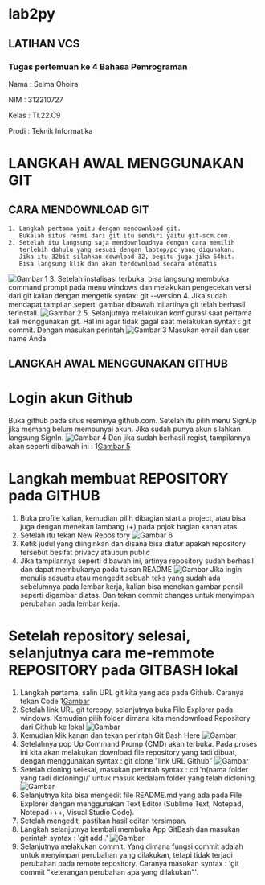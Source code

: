 # lab2py
## LATIHAN VCS
### Tugas pertemuan ke 4 Bahasa Pemrograman

Nama : Selma Ohoira

NIM : 312210727

Kelas : TI.22.C9

Prodi : Teknik Informatika

# LANGKAH AWAL MENGGUNAKAN GIT
## CARA MENDOWNLOAD GIT
    1. Langkah pertama yaitu dengan mendownload git.
       Bukalah situs resmi dari git itu sendiri yaitu git-scm.com.
    2. Setelah itu langsung saja mendownloadnya dengan cara memilih
       terlebih dahulu yang sesuai dengan laptop/pc yang digunakan.
       Jika itu 32bit silahkan download 32, begitu juga jika 64bit.
       Bisa langsung klik dan akan terdownload secara otomatis
 ![Gambar 1](gambar/1.png)
    3. Setelah instalisasi terbuka, bisa langsung membuka command prompt
       pada menu windows dan melakukan pengecekan versi dari git kalian
       dengan mengetik syntax: git --version
    4. Jika sudah mendapat tampilan seperti gambar dibawah ini
       artinya git telah berhasil terinstall.
![Gambar 2](gambar/2.png)
    5. Selanjutnya melakukan konfigurasi saat pertama kali menggunakan git.
       Hal ini agar tidak gagal saat melakukan syntax : git commit.
       Dengan masukan perintah 
![Gambar 3](gambar/3.png)
Masukan email dan user name Anda

## LANGKAH AWAL MENGGUNAKAN GITHUB
# Login akun Github
Buka github pada situs resminya github.com. Setelah itu pilih menu SignUp
jika memang belum mempunyai akun. Jika sudah punya akun silahkan langsung SignIn.
![Gambar 4](gambar/4.png)
Dan jika sudah berhasil regist, tampilannya akan seperti dibawah ini :
1[Gambar 5](gambar/5.png)

# Langkah membuat REPOSITORY pada GITHUB
  1. Buka profile kalian, kemudian pilih dibagian start a project,
     atau bisa juga dengan menekan lambang (+) pada pojok bagian kanan atas.
  2. Setelah itu tekan New Repository
![Gambar 6](gambar/6.png)
  3. Ketik judul yang diinginkan dan disana bisa diatur apakah repository
     tersebut besifat privacy ataupun public
  4. Jika tampilannya seperti dibawah ini, artinya repository sudah berhasil
    dan dapat membukanya pada tuisan README
![Gambar](gambar/11.png)
    Jika ingin menulis sesuatu atau mengedit sebuah teks yang sudah ada sebelumnya
    pada lembar kerja, kalian bisa menekan gambar pensil seperti digambar diatas.
    Dan tekan commit changes untuk menyimpan perubahan pada lembar kerja.
# Setelah repository selesai, selanjutnya cara me-remmote REPOSITORY pada GITBASH lokal
  1. Langkah pertama, salin URL git kita yang ada pada Github. Caranya tekan Code
1[Gambar](gambar/12.png)
  2. Setelah link URL git tercopy, selanjutnya buka File Explorer pada windows.
     Kemudian pilih folder dimana kita mendownload Repository dari Github ke lokal
![Gambar](gambar/7.png)
  3. Kemudian klik kanan dan tekan perintah Git Bash Here
![Gambar](gambar/8.png)
  4. Setelahnya pop Up Command Promp (CMD) akan terbuka. Pada proses ini kita akan melakukan
     download file repository yang tadi dibuat, dengan menggunakan syntax : git clone "link URL Github"
![Gambar](gambar/13.png)
  5. Setelah cloning selesai, masukan perintah syntax : cd 'n(nama folder yang tadi dicloning)/'
     untuk masuk kedalam folder yang telah dicloning.
![Gambar](gambar/14.png)
  6. Selanjutnya kita bisa mengedit file README.md yang ada pada File Explorer dengan menggunakan
     Text Editor (Sublime Text, Notepad, Notepad+++, Visual Studio Code).
  7. Setelah mengedit, pastikan hasil editan tersimpan.
  8. Langkah selanjutnya kembali membuka App GitBash dan masukan perintah
     syntax : 'git add .'
![Gambar](gambar/15.png)
  9. Selanjutnya melakukan commit. Yang dimana fungsi commit adalah untuk menyimpan perubahan
     yang dilakukan, tetapi tidak terjadi perubahan pada remote repository.
     Caranya masukan syntax : 'git commit "keterangan perubahan apa yang dilakukan"'.
